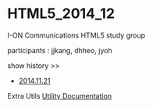HTML5_2014_12
=============

I-ON Communications HTML5 study group

participants : jjkang, dhheo, jyoh

show history >>
<ul>
  <li>
    <a href='/history/20141121.md'>2014.11.21</a>
  </li>
</ul>

Extra Utils
<a href='/docs/util_docs.md'>Utility Documentation</a>